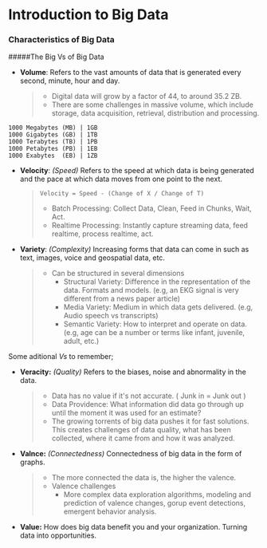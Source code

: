 # Introduction to Big Data 

### Characteristics of Big Data
#####The Big Vs of Big Data

- **Volume**: Refers to the vast amounts of data that is generated every second, minute, hour and day. 
    > - Digital data will grow by a factor of 44, to around 35.2 ZB. 
    > - There are some challenges in massive volume, which include storage, data acquisition, retrieval, distribution and processing. 

```
1000 Megabytes (MB) | 1GB 
1000 Gigabytes (GB) | 1TB
1000 Terabytes (TB) | 1PB
1000 Petabytes (PB) | 1EB
1000 Exabytes  (EB) | 1ZB
```

- **Velocity**: _(Speed)_ Refers to the speed at which data is being generated and the pace at which data moves from one point to the next.
    > `Velocity = Speed - (Change of X / Change of T)`
    > - Batch Processing: Collect Data, Clean, Feed in Chunks, Wait, Act.
    > - Realtime Processing: Instantly capture streaming data, feed realtime, process realtime, act.
    
- **Variety**: _(Complexity)_ Increasing forms that data can come in such as text, images, voice and geospatial data, etc. 
    > - Can be structured in several dimensions
    >   - Structural Variety: Difference in the representation of the data. Formats and models. (e.g, an EKG signal is very different from a news paper article)
    >   - Media Variety: Medium in which data gets delivered. (e.g, Audio speech vs transcripts)
    >   - Semantic Variety: How to interpret and operate on data. (e.g, age can be a number or terms like infant, juvenile, adult, etc.)

 Some aditional _Vs_ to remember;
 
- **Veracity:** _(Quality)_ Refers to the biases, noise and abnormality in the data.
    > - Data has no value if it's not accurate. ( Junk in = Junk out )
    > - Data Providence: What information did data go through up until the moment it was used for an estimate?
    > - The growing torrents of big data pushes it for fast solutions. This creates challenges of data quality, what has been collected, where it came from and how it was analyzed.

- **Valnce:** _(Connectedness)_ Connectedness of big data in the form of graphs.
    > - The more connected the data is, the higher the valence. 
    > - Valence challenges
    >   - More complex data exploration algorithms, modeling and prediction of valence changes, gorup event detections, emergent behavior analysis.

- **Value:** How does big data benefit you and your organization. Turning data into opportunities.

